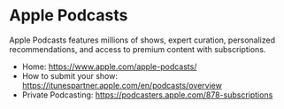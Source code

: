 # Apple Podcasts
Apple Podcasts features millions of shows, expert curation, personalized recommendations, and access to premium content with subscriptions.

* Home: https://www.apple.com/apple-podcasts/
* How to submit your show: https://itunespartner.apple.com/en/podcasts/overview
* Private Podcasting: https://podcasters.apple.com/878-subscriptions
